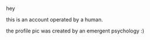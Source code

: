 hey

this is an account operated by a human.

the profile pic was created by an emergent psychology :)
